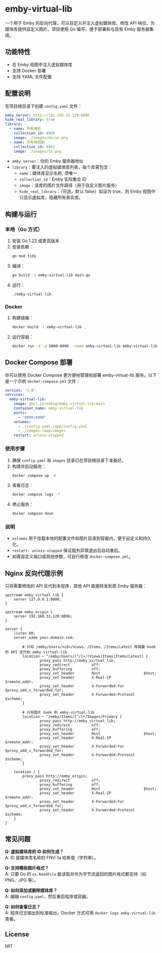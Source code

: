 # emby-virtual-lib

一个用于 Emby 的反向代理，可以自定义并注入虚拟媒体库、修改 API 响应、为媒体库提供自定义图片。项目使用 Go 编写，便于部署和与现有 Emby 服务器集成。

## 功能特性

- 在 Emby 视图中注入虚拟媒体库
- 支持 Docker 部署
- 支持 YAML 文件配置

## 配置说明

在项目根目录下创建 `config.yaml` 文件：

```yaml
emby_server: http://192.168.33.120:8096
hide_real_library: true
library:
  - name: 所有电影
    collection_id: 8960
    image: ./images/movie.png
  - name: 所有电视剧
    collection_id: 8961
    image: ./images/tv.png
```

- `emby_server`：你的 Emby 服务器地址
- `library`：要注入的虚拟媒体库列表，每个库需包含：
  - `name`：媒体库显示名称, 须唯一
  - `collection_id`：Emby 实际集合 ID
  - `image`：该库的图片文件路径（用于自定义图片服务）
  - `hide_real_library`：（可选，默认 false）如设为 true，则 Emby 视图中只显示虚拟库，隐藏所有真实库。

## 构建与运行

### 本地（Go 方式）

1. 安装 Go 1.22 或更高版本
2. 安装依赖：
   ```bash
   go mod tidy
   ```
3. 编译：
   ```bash
   go build -o emby-virtual-lib main.go
   ```
4. 运行：
   ```bash
   ./emby-virtual-lib
   ```

### Docker

1. 构建镜像：
   ```bash
   docker build -t emby-virtual-lib .
   ```
2. 运行容器：
   ```bash
   docker run -d -p 8000:8000 --name emby-virtual-lib emby-virtual-lib
   ```

## Docker Compose 部署

你可以使用 Docker Compose 更方便地管理和部署 emby-virtual-lib 服务。以下是一个示例 `docker-compose.yml` 文件：

```yaml
version: '3.8'
services:
  emby-virtual-lib:
    image: ghcr.io/ekkog/emby-virtual-lib:main
    container_name: emby-virtual-lib
    ports:
      - "8000:8000"
    volumes:
      - ./config.yaml:/app/config.yaml
      - ./images:/app/images
    restart: unless-stopped
```

### 使用步骤

1. 确保 `config.yaml` 和 `images` 目录已在项目根目录下准备好。
2. 构建并启动服务：
   ```bash
   docker compose up -d
   ```
3. 查看日志：
   ```bash
   docker compose logs -f
   ```
4. 停止服务：
   ```bash
   docker compose down
   ```

### 说明

- `volumes` 用于挂载本地的配置文件和图片目录到容器内，便于自定义和持久化。
- `restart: unless-stopped` 保证服务异常退出后自动重启。
- 如需自定义端口或其他参数，可自行修改 `docker-compose.yml`。

## Nginx 反向代理示例

只将需要修改的 API 反代到本程序，其他 API 直接转发到原 Emby 服务器：

```nginx
upstream emby_virtual_lib {
    server 127.0.0.1:8000;
}

upstream emby_origin {
    server 192.168.33.120:8096;
}

server {
    listen 80;
    server_name your.domain.com;

        # 只将 /emby/Users/<id>/Views、/Items、/Items/Latest 等需要 hook 的 API 反代到 emby-virtual-lib
        location ~ ^/emby/Users/[^/]+/(Views|Items|Items/Latest) {
                proxy_pass http://emby_virtual_lib;
                proxy_redirect          off;
                proxy_buffering         off;
                proxy_set_header        Host                    $host;
                proxy_set_header        X-Real-IP               $remote_addr;
                proxy_set_header        X-Forwarded-For         $proxy_add_x_forwarded_for;
                proxy_set_header        X-Forwarded-Protocol    $scheme;
        }

        # 只将图片 hook 到 emby-virtual-lib
        location ~ ^/emby/Items/[^/]+/Images/Primary {
                proxy_pass http://emby_virtual_lib;
                proxy_redirect          off;
                proxy_buffering         off;
                proxy_set_header        Host                    $host;
                proxy_set_header        X-Real-IP               $remote_addr;
                proxy_set_header        X-Forwarded-For         $proxy_add_x_forwarded_for;
                proxy_set_header        X-Forwarded-Protocol    $scheme;
        }

	location / {
		proxy_pass http://emby_origin;
                proxy_redirect          off;
                proxy_buffering         off;
                proxy_set_header        Host                    $host;
                proxy_set_header        X-Real-IP               $remote_addr;
                proxy_set_header        X-Forwarded-For         $proxy_add_x_forwarded_for;
                proxy_set_header        X-Forwarded-Protocol    $scheme;
	}
}
```

## 常见问题

**Q: 虚拟媒体库的 ID 如何生成？**  
A: ID 是媒体库名称的 FNV-1a 哈希值（字符串）。

**Q: 支持哪些图片格式？**  
A: 只要 Go 的 `os.ReadFile` 能读取并作为字节流返回的图片格式都支持（如 PNG、JPG 等）。

**Q: 如何添加或删除媒体库？**  
A: 编辑 `config.yaml`，然后重启程序或容器。

**Q: 如何查看日志？**  
A: 程序日志输出到标准输出。Docker 方式可用 `docker logs emby-virtual-lib` 查看。

## License

MIT 